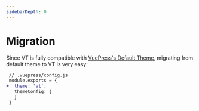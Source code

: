 ```yaml
---
sidebarDepth: 0
---
```


# Migration

Since VT is fully compatible with [VuePress's Default Theme](https://vuepress.vuejs.org/theme/default-theme-config.html), migrating from default theme to VT is very easy:

```diff
 // .vuepress/config.js
 module.exports = {
+  theme: 'vt',  
   themeConfig: {
   }
 }
```

